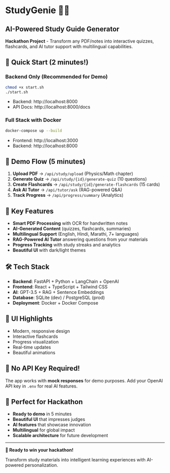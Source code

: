# StudyGenie 🧠✨
## AI-Powered Study Guide Generator

**Hackathon Project** - Transform any PDF/notes into interactive quizzes, flashcards, and AI tutor support with multilingual capabilities.

## 🚀 Quick Start (2 minutes!)

### Backend Only (Recommended for Demo)
```bash
chmod +x start.sh
./start.sh
```
- Backend: http://localhost:8000
- API Docs: http://localhost:8000/docs

### Full Stack with Docker
```bash
docker-compose up --build
```
- Frontend: http://localhost:3000
- Backend: http://localhost:8000

## 🎯 Demo Flow (5 minutes)

1. **Upload PDF** → `/api/study/upload` (Physics/Math chapter)
2. **Generate Quiz** → `/api/study/{id}/generate-quiz` (10 questions)
3. **Create Flashcards** → `/api/study/{id}/generate-flashcards` (15 cards)
4. **Ask AI Tutor** → `/api/tutor/ask` (RAG-powered Q&A)
5. **Track Progress** → `/api/progress/summary` (Analytics)

## 🌟 Key Features

- **Smart PDF Processing** with OCR for handwritten notes
- **AI-Generated Content** (quizzes, flashcards, summaries)
- **Multilingual Support** (English, Hindi, Marathi, 7+ languages)
- **RAG-Powered AI Tutor** answering questions from your materials
- **Progress Tracking** with study streaks and analytics
- **Beautiful UI** with dark/light themes

## 🛠️ Tech Stack

- **Backend**: FastAPI + Python + LangChain + OpenAI
- **Frontend**: React + TypeScript + Tailwind CSS
- **AI**: GPT-3.5 + RAG + Sentence Embeddings
- **Database**: SQLite (dev) / PostgreSQL (prod)
- **Deployment**: Docker + Docker Compose

## 🎨 UI Highlights

- Modern, responsive design
- Interactive flashcards
- Progress visualization
- Real-time updates
- Beautiful animations

## 🔑 No API Key Required!

The app works with **mock responses** for demo purposes. Add your OpenAI API key in `.env` for real AI features.

## 📱 Perfect for Hackathon

- **Ready to demo** in 5 minutes
- **Beautiful UI** that impresses judges
- **AI features** that showcase innovation
- **Multilingual** for global impact
- **Scalable architecture** for future development

---

**🎉 Ready to win your hackathon!**

Transform study materials into intelligent learning experiences with AI-powered personalization.